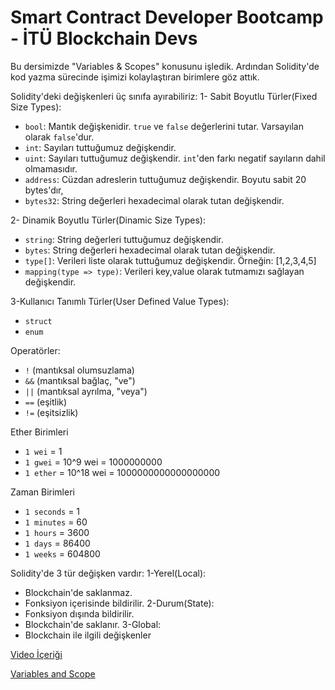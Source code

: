 # Smart Contract Developer Bootcamp - İTÜ Blockchain Devs

Bu dersimizde "Variables & Scopes" konusunu işledik. Ardından Solidity'de kod yazma sürecinde işimizi kolaylaştıran birimlere göz attık.

Solidity'deki değişkenleri üç sınıfa ayırabiliriz:
1- Sabit Boyutlu Türler(Fixed Size Types):
- `bool`: Mantık değişkenidir. `true` ve `false` değerlerini tutar. Varsayılan olarak `false`'dur.
- `int`: Sayıları tuttuğumuz değişkendir. 
- `uint`: Sayıları tuttuğumuz değişkendir. `int`'den farkı negatif sayıların dahil olmamasıdır. 
- `address`: Cüzdan adreslerin tuttuğumuz değişkendir. Boyutu sabit 20 bytes'dır, 
- `bytes32`: String değerleri hexadecimal olarak tutan değişkendir. 

2- Dinamik Boyutlu Türler(Dinamic Size Types):
- `string`: String değerleri tuttuğumuz değişkendir. 
- `bytes`: String değerleri hexadecimal olarak tutan değişkendir. 
- `type[]`: Verileri liste olarak tuttuğumuz değişkendir. Örneğin: [1,2,3,4,5]
- `mapping(type => type)`: Verileri key,value olarak tutmamızı sağlayan değişkendir.

3-Kullanıcı Tanımlı Türler(User Defined Value Types):
- `struct` 
- `enum`

Operatörler:
- `!` (mantıksal olumsuzlama)
- `&&` (mantıksal bağlaç, "ve")
- `||` (mantıksal ayrılma, "veya")
- `==` (eşitlik)
- `!=` (eşitsizlik)

Ether Birimleri
- `1 wei` = 1
- `1 gwei` = 10^9 wei = 1000000000
- `1 ether` = 10^18 wei = 1000000000000000000

Zaman Birimleri 
- `1 seconds` = 1
- `1 minutes` = 60
- `1 hours` = 3600
- `1 days` = 86400
- `1 weeks` = 604800


Solidity'de 3 tür değişken vardır:
1-Yerel(Local):
- Blockchain'de saklanmaz.
- Fonksiyon içerisinde bildirilir.
2-Durum(State):
- Fonksiyon dışında bildirilir.
- Blockchain'de saklanır.
3-Global:
- Blockchain ile ilgili değişkenler


[Video İçeriği](https://www.youtube.com/watch?v=qE6-H1NBraw&list=PLby2HXktGwN4Cof_6a8YwlMrboX8-hs73&index=2)

[Variables and Scope](./Variables.sol)
